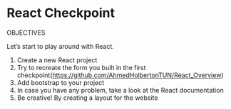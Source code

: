 ﻿# React Checkpoint

OBJECTIVES

Let’s start to play around with React.  
1. Create a new React project  
2. Try to recreate the form you built in the first checkpoint(https://github.com/AhmedHolbertonTUN/React_Overview)  
3. Add bootstrap to your project  
4. In case you have any problem, take a look at the React documentation  
5. Be creative! By creating a layout for the website  
